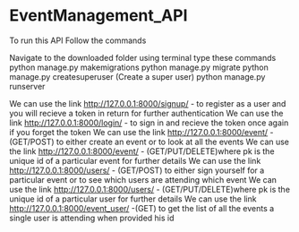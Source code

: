 # EventManagement_API

To run this API Follow the commands

Navigate to the downloaded folder using terminal
type these commands
python manage.py makemigrations
python manage.py migrate
python manage.py createsuperuser (Create a super user)
python manage.py runserver

We can use the link http://127.0.0.1:8000/signup/ - to register as a user and you will recieve a token in return for further authentication
We can use the link http://127.0.0.1:8000/login/ - to sign in and recieve the token once again if you forget the token
We can use the link http://127.0.0.1:8000/event/ - (GET/POST) to either create an event or to look at all the events
We can use the link http://127.0.0.1:8000/event/<pk> - (GET/PUT/DELETE)where pk is the unique id of a particular event for further details
We can use the link http://127.0.0.1:8000/users/ - (GET/POST) to either sign yourself for a particular event or to see which users are attending which event
We can use the link http://127.0.0.1:8000/users/<pk> - (GET/PUT/DELETE)where pk is the unique id of a particular user for further details
We can use the link http://127.0.0.1:8000/event_user/<pk> -(GET) to get the list of all the events a single user is attending when provided his id
